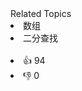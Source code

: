 <div><div>Related Topics</div><div><li>数组</li><li>二分查找</li></div></div><br><div><li>👍 94</li><li>👎 0</li></div>